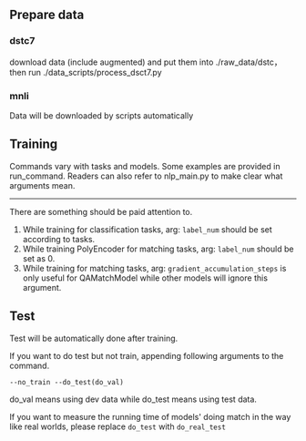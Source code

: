 ## Prepare data
### dstc7
download data (include augmented) and put them into ./raw_data/dstc， then run ./data_scripts/process_dsct7.py
### mnli
Data will be downloaded by scripts automatically
## Training
Commands vary with tasks and models. Some examples are provided in run_command. Readers can also refer to nlp_main.py to make clear what arguments mean.

---
There are something should be paid attention to.
1. While training for classification tasks, arg: `label_num` should be set according to tasks.
2. While training PolyEncoder for matching tasks, arg: `label_num` should be set as 0.
3. While training for matching tasks, arg: `gradient_accumulation_steps` is only useful for QAMatchModel while other models will ignore this argument.

## Test
Test will be automatically done after training.

If you want to do test but not train, appending following arguments to the command.
```shell
--no_train --do_test(do_val)
```
do_val means using dev data while do_test means using test data.

If you want to measure the running time of models' doing match in the way like real worlds, please replace `do_test` 
with `do_real_test`